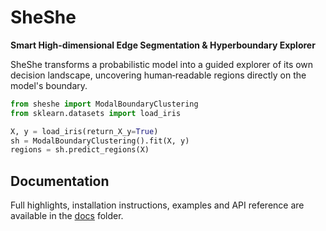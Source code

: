 # SheShe
**Smart High-dimensional Edge Segmentation & Hyperboundary Explorer**

SheShe transforms a probabilistic model into a guided explorer of its own decision landscape, uncovering human‑readable regions directly on the model's boundary.

```python
from sheshe import ModalBoundaryClustering
from sklearn.datasets import load_iris

X, y = load_iris(return_X_y=True)
sh = ModalBoundaryClustering().fit(X, y)
regions = sh.predict_regions(X)
```

## Documentation

Full highlights, installation instructions, examples and API reference are available in the [docs](docs/index.html) folder.

